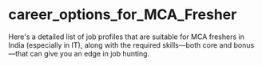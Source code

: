 # career_options_for_MCA_Fresher
Here's a detailed list of job profiles that are suitable for MCA freshers in India (especially in IT), along with the required skills—both core and bonus—that can give you an edge in job hunting.
